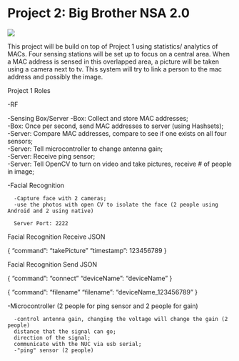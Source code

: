 Project 2: Big Brother NSA 2.0
====================================

![](http://www.redcylindersoftware.com/489/Prpject2img.jpg)

This project will be build on top of Project 1 using statistics/ analytics of MACs. Four sensing stations will be set up
to focus on a central area.  When a MAC address is sensed in this overlapped area, a picture will be taken using
a camera next to tv.  This system will try to link a person to the mac address and possibly the image. 



Project 1 Roles

-RF

-Sensing Box/Server
      -Box: Collect and store MAC addresses;  
      -Box: Once per second, send MAC addresses to server (using Hashsets);  
      -Server: Compare MAC addresses, compare to see if one exists on all four sensors;  
      -Server: Tell microcontroller to change antenna gain;  
      -Server: Receive ping sensor;  
      -Server: Tell OpenCV to turn on video and take pictures, receive # of people in image;  

-Facial Recognition

      -Capture face with 2 cameras;
      -use the photos with open CV to isolate the face (2 people using Android and 2 using native)
      
      Server Port: 2222

Facial Recognition Receive JSON  

{
	“command”:	 “takePicture”
	“timestamp”:  123456789
}

Facial Recognition Send JSON  

{
	“command”:	 “connect”
	“deviceName”:  “deviceName”
}

{
	“command”:	 “filename”
	“filename”:  “deviceName_123456789”
}

  
-Microcontroller (2 people for ping sensor and 2 people for gain)

      -control antenna gain, changing the voltage will change the gain (2 people)
      distance that the signal can go;
      direction of the signal;
      communicate with the NUC via usb serial;
      -"ping" sensor (2 people)
